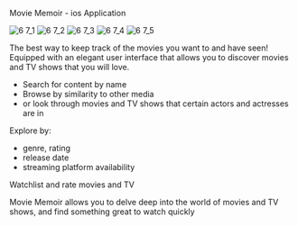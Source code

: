 Movie Memoir - ios Application

![6 7_1](https://user-images.githubusercontent.com/71744963/234703734-b2e9ecc9-823c-4ffa-865d-652efa2bee7a.png)
![6 7_2](https://user-images.githubusercontent.com/71744963/234703741-3d212911-45da-4528-b248-55b423adf415.png)
![6 7_3](https://user-images.githubusercontent.com/71744963/234703743-bc688b31-3222-4997-8a1d-abb5b43f7a97.png)
![6 7_4](https://user-images.githubusercontent.com/71744963/234703746-0e65ca1a-f6c4-4e4d-84cd-39f2e892c973.png)
![6 7_5](https://user-images.githubusercontent.com/71744963/234703749-a93665b6-5b1a-4839-9df4-8b8ffc34a675.png)

The best way to keep track of the movies you want to and have seen! Equipped with an elegant user interface that allows you to discover movies and TV shows that you will love.

- Search for content by name
- Browse by similarity to other media
- or look through movies and TV shows that certain actors and actresses are in

Explore by:
- genre, rating
- release date
- streaming platform availability

Watchlist and rate movies and TV

Movie Memoir allows you to delve deep into the world of movies and TV shows, and find something great to watch quickly
